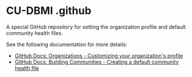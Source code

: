 # CU-DBMI .github

A special GitHub repository for setting the organization profile and default community health files.

See the following documentation for more details:

- [GitHub Docs: Organizations - Customizing your organization's profile](https://docs.github.com/en/organizations/collaborating-with-groups-in-organizations/customizing-your-organizations-profile)
- [GitHub Docs: Building Communities - Creating a default community health file](https://docs.github.com/en/communities/setting-up-your-project-for-healthy-contributions/creating-a-default-community-health-file)
